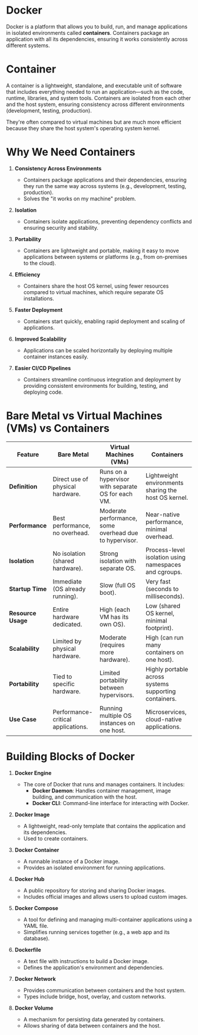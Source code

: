 # Docker
Docker is a platform that allows you to build, run, and manage applications in isolated environments called **containers**. Containers package an application with all its dependencies, ensuring it works consistently across different systems.

# Container
A container is a lightweight, standalone, and executable unit of software that includes everything needed to run an application—such as the code, runtime, libraries, and system tools. Containers are isolated from each other and the host system, ensuring consistency across different environments (development, testing, production).

They're often compared to virtual machines but are much more efficient because they share the host system's operating system kernel.

# Why We Need Containers

1. **Consistency Across Environments**  
   - Containers package applications and their dependencies, ensuring they run the same way across systems (e.g., development, testing, production).  
   - Solves the "it works on my machine" problem.  

2. **Isolation**  
   - Containers isolate applications, preventing dependency conflicts and ensuring security and stability.  

3. **Portability**  
   - Containers are lightweight and portable, making it easy to move applications between systems or platforms (e.g., from on-premises to the cloud).  

4. **Efficiency**  
   - Containers share the host OS kernel, using fewer resources compared to virtual machines, which require separate OS installations.  

5. **Faster Deployment**  
   - Containers start quickly, enabling rapid deployment and scaling of applications.  

6. **Improved Scalability**  
   - Applications can be scaled horizontally by deploying multiple container instances easily.  

7. **Easier CI/CD Pipelines**  
   - Containers streamline continuous integration and deployment by providing consistent environments for building, testing, and deploying code.  

# Bare Metal vs Virtual Machines (VMs) vs Containers

| Feature              | **Bare Metal**                     | **Virtual Machines (VMs)**                 | **Containers**                          |
|----------------------|-------------------------------------|--------------------------------------------|-----------------------------------------|
| **Definition**       | Direct use of physical hardware.   | Runs on a hypervisor with separate OS for each VM. | Lightweight environments sharing the host OS kernel. |
| **Performance**      | Best performance, no overhead.     | Moderate performance, some overhead due to hypervisor. | Near-native performance, minimal overhead. |
| **Isolation**        | No isolation (shared hardware).    | Strong isolation with separate OS.         | Process-level isolation using namespaces and cgroups. |
| **Startup Time**     | Immediate (OS already running).    | Slow (full OS boot).                       | Very fast (seconds to milliseconds).    |
| **Resource Usage**   | Entire hardware dedicated.         | High (each VM has its own OS).             | Low (shared OS kernel, minimal footprint). |
| **Scalability**      | Limited by physical hardware.      | Moderate (requires more hardware).         | High (can run many containers on one host). |
| **Portability**      | Tied to specific hardware.         | Limited portability between hypervisors.   | Highly portable across systems supporting containers. |
| **Use Case**         | Performance-critical applications. | Running multiple OS instances on one host. | Microservices, cloud-native applications. |

# Building Blocks of Docker

1. **Docker Engine**  
   - The core of Docker that runs and manages containers. It includes:  
     - **Docker Daemon**: Handles container management, image building, and communication with the host.  
     - **Docker CLI**: Command-line interface for interacting with Docker.  

2. **Docker Image**  
   - A lightweight, read-only template that contains the application and its dependencies.  
   - Used to create containers.  

3. **Docker Container**  
   - A runnable instance of a Docker image.  
   - Provides an isolated environment for running applications.  

4. **Docker Hub**  
   - A public repository for storing and sharing Docker images.  
   - Includes official images and allows users to upload custom images.  

5. **Docker Compose**  
   - A tool for defining and managing multi-container applications using a YAML file.  
   - Simplifies running services together (e.g., a web app and its database).  

6. **Dockerfile**  
   - A text file with instructions to build a Docker image.  
   - Defines the application's environment and dependencies.  

7. **Docker Network**  
   - Provides communication between containers and the host system.  
   - Types include bridge, host, overlay, and custom networks.  

8. **Docker Volume**  
   - A mechanism for persisting data generated by containers.  
   - Allows sharing of data between containers and the host.  
